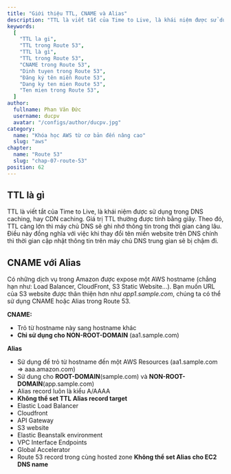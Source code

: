 ```yaml
---
title: "Giới thiệu TTL, CNAME và Alias"
description: "TTL là viết tắt của Time to Live, là khái niệm được sử dụng trong DNS caching, hay CDN caching. Giá trị TTL thường được tính bằng giây. Theo đó, TTL càng lớn thì máy chủ DNS sẽ ghi nhớ thông tin trong thời gian càng lâu. Điều này đồng nghĩa với việc khi thay đổi tên miền website trên DNS chính thì thời gian cập nhật thông tin trên máy chủ DNS trung gian sẽ bị chậm đi."
keywords:
  [
    "TTL la gi",
    "TTL trong Route 53",
    "TTL là gì",
    "TTL trong Route 53",
    "CNAME trong Route 53",
    "Dinh tuyen trong Route 53",
    "Đăng ký tên miền Route 53",
    "Dang ky ten mien Route 53",
    "Ten mien trong Route 53",
  ]
author:
  fullname: Phan Văn Đức
  username: ducpv
  avatar: "/configs/author/ducpv.jpg"
category:
  name: "Khóa học AWS từ cơ bản đến nâng cao"
  slug: "aws"
chapter:
  name: "Route 53"
  slug: "chap-07-route-53"
position: 62
---
```


## TTL là gì

TTL là viết tắt của Time to Live, là khái niệm được sử dụng trong DNS caching, hay CDN caching. Giá trị TTL thường được tính bằng giây. Theo đó, TTL càng lớn thì máy chủ DNS sẽ ghi nhớ thông tin trong thời gian càng lâu. Điều này đồng nghĩa với việc khi thay đổi tên miền website trên DNS chính thì thời gian cập nhật thông tin trên máy chủ DNS trung gian sẽ bị chậm đi.

## CNAME với Alias

Có những dịch vụ trong Amazon được expose một AWS hostname (chẳng hạn như: Load Balancer, CloudFront, S3 Static Website...). Bạn muốn URL của S3 website được thân thiện hơn như _app1.sample.com_, chúng ta có thể sử dụng CNAME hoặc Alias trong Route 53.

**CNAME:**

- Trỏ từ hostname này sang hostname khác
- **Chỉ sử dụng cho NON-ROOT-DOMAIN** (aa1.sample.com)

**Alias**

- Sử dụng để trỏ từ hostname đến một AWS Resources (aa1.sample.com => aaa.amazon.com)
- Sử dung cho **ROOT-DOMAIN**(sample.com) và **NON-ROOT-DOMAIN**(app.sample.com)
- Alias record luôn là kiểu A/AAAA
- **Không thể set TTL** **Alias record target**
- Elastic Load Balancer
- Cloudfront
- API Gateway
- S3 website
- Elastic Beanstalk environment
- VPC Interface Endpoints
- Global Accelerator
- Route 53 record trong cùng hosted zone **Không thể set Alias cho EC2 DNS name**

